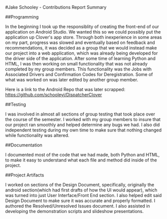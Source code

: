 #Jake Schooley - Contributions Report Summary

##Programming

In the beginning I took up the responsiblity of creating the front-end of our application on Android Studio. We wanted this so we could
possibly put the application up Clover's app store. Through both inexperience in some areas on my part, progress was slowed and eventually
based on feedback and recommendations, it was decided as a group that we would instead make our project into a web application, which was 
already being developed for the driver side of the application. After some time of learning Python and HTML, I was then working on small 
functionality that was not already completed by my group members. This functionality was the Jobs with Associated Drivers and Confirmation 
Codes for Deregistration. Some of what was worked on was later edited by another group member. 

Here is a link to the Android Repo that was later scrapped: https://github.com/schooleyj/DispatcherClover

##Testing

I was involved in almost all sections of group testing that took place over the course of the semester. I worked with my group members to 
insure that our project ran smoothly and helped determine any bugs we had. I also did independent testing during my own time to make sure
that nothing changed while functionality was altered.

##Documentation

I documented most of the code that we had made, both Python and HTML, to make it easy to understand what each file and method did inside of
the project.

##Project Artifacts

I worked on sections of the Design Document, specifically, originally the android section(which had first drafts of how the
UI would appear), which was turned into just User Interface/Front End section. I also helped edit said Design Document to make sure it was
accurate and properly formatted.
I authored the Resolved/Unresolved Issues document.
I also assisted in developing the demonstration scripts and slideshow presentations.
